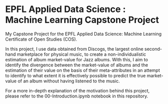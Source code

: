 # EPFL Applied Data Science : Machine Learning Capstone Project

My Capstone Project for the EPFL Applied Data Science: Machine Learning Certificate of Open Studies (COS).

In this project, I use data obtained from Discogs, the largest online second-hand marketplace for physical music, to create a non-individualistic estimation of album market-value for Jazz albums. With this, I aim to identify the divergence between the market-value of albums and the estimation of their value on the basis of their meta-attributes in an attempt to identify to what extent it is effectively possible to predict the true market-value of an album without having listened to the music.

For a more in-depth explanation of the motivation behind this project, please refer to the 00-Introduction.ipynb notebook in this repository.
